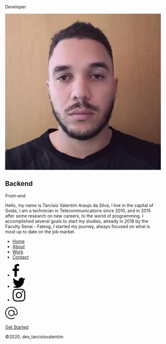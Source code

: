 <section>

<div class="logo">Developer</div>

![](images/tar.jpg)

<div class="content">

## Backend  
Front-end

Hello, my name is Tarcisio Valentim Araujo da Silva, I live in the capital of Goiás, I am a technician in Telecommunications since 2010, and in 2015 after some research on new careers, to the world of programming. I accomplished several goals to start my studies, already in 2018 by the Faculty Senai - Fatesg, I started my journey, always focused on what is most up to date on the job market.

</section>

<div class="navigation">

*   [Home](index.html)
*   [About](page/about.html)
*   [Work](page/work.html)
*   [Contact](page/contact.html)

<div class="socialBar">

*   [![](images/facebook.png)](https://www.facebook.com/tarcisio.valentimaraujo)
*   [![](images/twitter.png)](https://twitter.com/tarcisio_valent)
*   [![](images/instagram.png)](https://www.instagram.com/devtvas/)

[![](images/email.png)](mailto:tarcisio.jobs@outlook.com)</div>

</div>

[Get Started](https://github.com/TarcisioValentim)</div>

©2020\. dev_tarcisiovalentim
